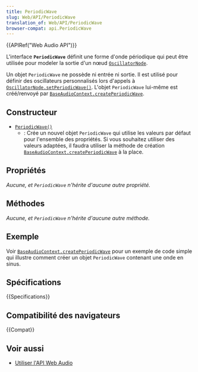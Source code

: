 ```yaml
---
title: PeriodicWave
slug: Web/API/PeriodicWave
translation_of: Web/API/PeriodicWave
browser-compat: api.PeriodicWave
---
```

{{APIRef("Web Audio API")}}

L'interface **`PeriodicWave`** définit une forme d'onde périodique qui peut être utilisée pour modeler la sortie d'un nœud [`OscillatorNode`](/fr/docs/Web/API/OscillatorNode).

Un objet `PeriodicWave` ne possède ni entrée ni sortie. Il est utilisé pour définir des oscillateurs personnalisés lors d'appels à [`OscillatorNode.setPeriodicWave()`](/fr/docs/Web/API/OscillatorNode/setPeriodicWave). L'objet `PeriodicWave` lui-même est créé/renvoyé par [`BaseAudioContext.createPeriodicWave`](/fr/docs/Web/API/BaseAudioContext/createPeriodicWave).

## Constructeur

- [`PeriodicWave()`](/fr/docs/Web/API/PeriodicWave/PeriodicWave)
  - : Crée un nouvel objet `PeriodicWave` qui utilise les valeurs par défaut pour l'ensemble des propriétés. Si vous souhaitez utiliser des valeurs adaptées, il faudra utiliser la méthode de création [`BaseAudioContext.createPeriodicWave`](/fr/docs/Web/API/BaseAudioContext/createPeriodicWave) à la place.

## Propriétés

_Aucune, et `PeriodicWave` n'hérite d'aucune autre propriété._

## Méthodes

_Aucune, et `PeriodicWave` n'hérite d'aucune autre méthode._

## Exemple

Voir [`BaseAudioContext.createPeriodicWave`](/fr/docs/Web/API/BaseAudioContext/createPeriodicWave) pour un exemple de code simple qui illustre comment créer un objet `PeriodicWave` contenant une onde en sinus.

## Spécifications

{{Specifications}}

## Compatibilité des navigateurs

{{Compat}}

## Voir aussi

- [Utiliser l'API Web Audio](/fr/docs/Web/API/Web_Audio_API/Using_Web_Audio_API)
